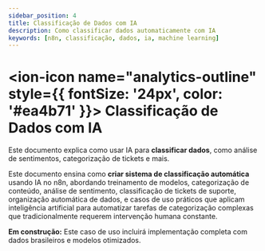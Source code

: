 ```yaml
---
sidebar_position: 4
title: Classificação de Dados com IA
description: Como classificar dados automaticamente com IA
keywords: [n8n, classificação, dados, ia, machine learning]
---
```


# <ion-icon name="analytics-outline" style={{ fontSize: '24px', color: '#ea4b71' }}></ion-icon> Classificação de Dados com IA

Este documento explica como usar IA para **classificar dados**, como análise de sentimentos, categorização de tickets e mais.

Este documento ensina como **criar sistema de classificação automática** usando IA no n8n, abordando treinamento de modelos, categorização de conteúdo, análise de sentimento, classificação de tickets de suporte, organização automática de dados, e casos de uso práticos que aplicam inteligência artificial para automatizar tarefas de categorização complexas que tradicionalmente requerem intervenção humana constante.

**Em construção:** Este caso de uso incluirá implementação completa com dados brasileiros e modelos otimizados.
